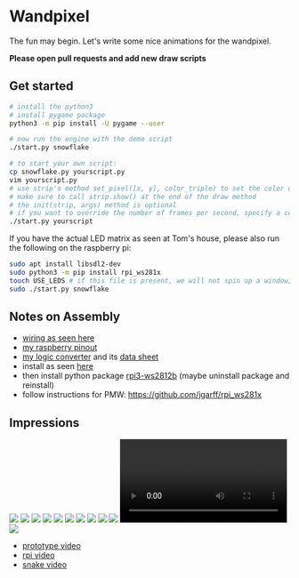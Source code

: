 # Wandpixel

The fun may begin. Let's write some nice animations for the wandpixel.

**Please open pull requests and add new draw scripts**

## Get started

```bash
# install the python3
# install pygame package
python3 -m pip install -U pygame --user

# now run the engine with the demo script
./start.py snowflake

# to start your own script:
cp snowflake.py yourscript.py
vim yourscript.py
# use strip's method set_pixel([x, y], color_triple) to set the color of a pixel
# make sure to call strip.show() at the end of the draw method
# the init(strip, args) method is optional
# if you want to override the number of frames per second, specify a constant called FPS in your script
./start.py yourscript
```

If you have the actual LED matrix as seen at Tom's house, please also run the following on the raspberry pi:

```bash
sudo apt install libsdl2-dev
sudo python3 -m pip install rpi_ws281x
touch USE_LEDS # if this file is present, we will not spin up a window, but rather use the actual matrix
sudo ./start.py snowflake
```


## Notes on Assembly

- [wiring as seen here](https://core-electronics.com.au/tutorials/ws2812-addressable-leds-raspberry-pi-quickstart-guide.html)
- [my raspberry pinout](https://www.etechnophiles.com/raspberry-pi-zero-gpio-pinout-specifications-programming-language/)
- [my logic converter](https://www.reichelt.de/de/de/entwicklerboards-ttl-logic-level-converter-3-3v-5v-debo-llc-3-3-5-p282702.html?PROVID=2788&gclid=CjwKCAiAp8iMBhAqEiwAJb94zyk37X1ipjVY39zC6SMttjr7QZZH0hxFD9Wy-gSgvogEei4ow7t56BoCSeQQAvD_BwE&&r=1) and its [data sheet](https://cdn-reichelt.de/documents/datenblatt/A300/ST1167.pdf)
- install as seen [here](https://core-electronics.com.au/tutorials/ws2812-addressable-leds-raspberry-pi-quickstart-guide.html)
- then install python package [rpi3-ws2812b](https://raw.githubusercontent.com/coreelectronics/scripts/master/rpi3-ws2812b) (maybe uninstall package and reinstall)
- follow instructions for PMW: https://github.com/jgarff/rpi_ws281x

## Impressions

![](media/01-depth-test.jpg)
![](media/02-prototype.jpg)
![](media/03-rpi.jpg)
![](media/04-edge.jpeg)
![](media/04-plan.jpeg)
![](media/04-saw.jpeg)
![](media/05.jpeg)
![](media/06.jpeg)
![](media/07.jpeg)
![](media/08.jpeg)
![](media/08.mov)
![](media/09.jpeg)

- [prototype video](media/02-prototype.mov)
- [rpi video](media/03-rpi.mov)
- [snake video](media/09-snake.mov)
